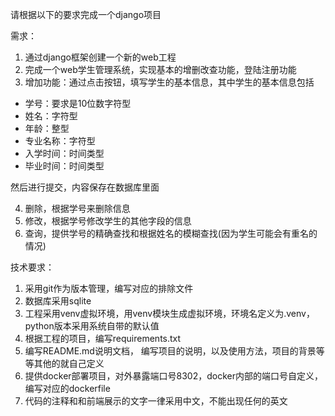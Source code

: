 请根据以下的要求完成一个django项目

需求：

1. 通过django框架创建一个新的web工程
2. 完成一个web学生管理系统，实现基本的增删改查功能，登陆注册功能
3. 增加功能：通过点击按钮，填写学生的基本信息，其中学生的基本信息包括

- 学号：要求是10位数字符型
- 姓名：字符型
- 年龄：整型
- 专业名称：字符型
- 入学时间：时间类型
- 毕业时间：时间类型

然后进行提交，内容保存在数据库里面

4. 删除，根据学号来删除信息
5. 修改，根据学号修改学生的其他字段的信息
6. 查询，提供学号的精确查找和根据姓名的模糊查找(因为学生可能会有重名的情况)

技术要求：

1. 采用git作为版本管理，编写对应的排除文件
2. 数据库采用sqlite
3. 工程采用venv虚拟环境，用venv模块生成虚拟环境，环境名定义为.venv，python版本采用系统自带的默认值
4. 根据工程的项目，编写requirements.txt
5. 编写README.md说明文档， 编写项目的说明，以及使用方法，项目的背景等等其他的就自己定义
6. 提供docker部署项目，对外暴露端口号8302，docker内部的端口号自定义，编写对应的dockerfile
7. 代码的注释和和前端展示的文字一律采用中文，不能出现任何的英文
